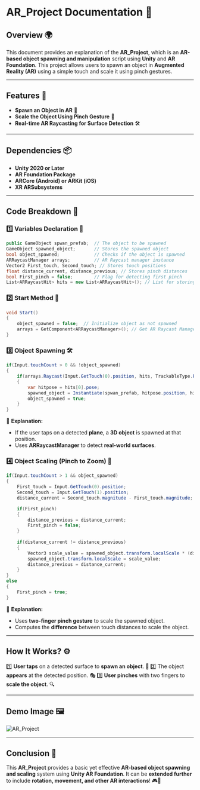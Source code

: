 # AR_Project Documentation 📄

## Overview 🌍
This document provides an explanation of the **AR_Project**, which is an **AR-based object spawning and manipulation** script using **Unity** and **AR Foundation**. This project allows users to spawn an object in **Augmented Reality (AR)** using a simple touch and scale it using pinch gestures.

---

## Features 🚀
- **Spawn an Object in AR** 🎯
- **Scale the Object Using Pinch Gesture** 📏
- **Real-time AR Raycasting for Surface Detection** 🛠️

---

## Dependencies 📦
- **Unity 2020 or Later**
- **AR Foundation Package**
- **ARCore (Android) or ARKit (iOS)**
- **XR ARSubsystems**

---

## Code Breakdown 🧩

### 1️⃣ Variables Declaration 📌
```csharp
public GameObject spwan_prefab;  // The object to be spawned
GameObject spawned_object;       // Stores the spawned object
bool object_spawned;             // Checks if the object is spawned
ARRaycastManager arrays;         // AR Raycast manager instance
Vector2 First_touch, Second_touch; // Stores touch positions
float distance_current, distance_previous; // Stores pinch distances
bool First_pinch = false;        // Flag for detecting first pinch
List<ARRaycastHit> hits = new List<ARRaycastHit>(); // List for storing AR raycast results
```

### 2️⃣ Start Method 🚦
```csharp
void Start()
{
    object_spawned = false;  // Initialize object as not spawned
    arrays = GetComponent<ARRaycastManager>(); // Get AR Raycast Manager component
}
```

### 3️⃣ Object Spawning 🛠️
```csharp
if(Input.touchCount > 0 && !object_spawned)
{
    if(arrays.Raycast(Input.GetTouch(0).position, hits, TrackableType.PlaneWithinPolygon))
    {
        var hitpose = hits[0].pose;
        spawned_object = Instantiate(spwan_prefab, hitpose.position, hitpose.rotation);
        object_spawned = true;
    }
}
```
📌 **Explanation:**
- If the user taps on a detected **plane**, a **3D object** is spawned at that position.
- Uses **ARRaycastManager** to detect **real-world surfaces**.

### 4️⃣ Object Scaling (Pinch to Zoom) 🤏
```csharp
if(Input.touchCount > 1 && object_spawned)
{
    First_touch = Input.GetTouch(0).position;
    Second_touch = Input.GetTouch(1).position;
    distance_current = Second_touch.magnitude - First_touch.magnitude;

    if(First_pinch)
    {
        distance_previous = distance_current;
        First_pinch = false;
    }
    
    if(distance_current != distance_previous)
    {
        Vector3 scale_value = spawned_object.transform.localScale * (distance_current / distance_previous);
        spawned_object.transform.localScale = scale_value;
        distance_previous = distance_current;
    }
}
else
{
    First_pinch = true;
}
```
📌 **Explanation:**
- Uses **two-finger pinch gesture** to scale the spawned object.
- Computes the **difference** between touch distances to scale the object.

---

## How It Works? ⚙️
1️⃣ **User taps** on a detected surface to **spawn an object**. 📌
2️⃣ The object **appears** at the detected position. 🎭
3️⃣ **User pinches** with two fingers to **scale the object**. 🔍

---

## Demo Image 🖼️
![AR_Project](https://github.com/Asbaq/AR_Project/assets/sample-image.png)

---

## Conclusion 🏁
This **AR_Project** provides a basic yet effective **AR-based object spawning and scaling** system using **Unity AR Foundation**. It can be **extended further** to include **rotation, movement, and other AR interactions**! 🎮🚀
